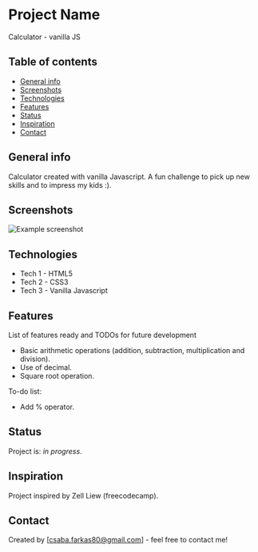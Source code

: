 # Project Name
Calculator - vanilla JS

## Table of contents
* [General info](#general-info)
* [Screenshots](#screenshots)
* [Technologies](#technologies)
* [Features](#features)
* [Status](#status)
* [Inspiration](#inspiration)
* [Contact](#contact)

## General info
Calculator created with vanilla Javascript. A fun challenge to pick up new skills and to impress my kids :).

## Screenshots
![Example screenshot](./MyPortfolio/Calculator.png)

## Technologies
* Tech 1 - HTML5
* Tech 2 - CSS3
* Tech 3 - Vanilla Javascript

## Features
List of features ready and TODOs for future development
* Basic arithmetic operations (addition, subtraction, multiplication and division).
* Use of decimal.
* Square root operation.

To-do list:
* Add % operator.

## Status
Project is: _in progress_.

## Inspiration
Project inspired by Zell Liew (freecodecamp).

## Contact
Created by [csaba.farkas80@gmail.com] - feel free to contact me!
